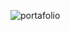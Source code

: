 ![portafolio](https://github.com/Juan-Sebastian-Rios-Martinez/juan-sebastian-rios-martinez/assets/47394043/139977a2-2ddc-40d5-8ce8-549f5aadbd68)
